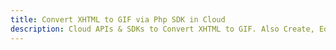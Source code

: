 ---title: Convert XHTML to GIF via Php SDK in Clouddescription: Cloud APIs & SDKs to Convert XHTML to GIF. Also Create, Edit & Render Microsoft Word & OpenOffice documents in the Cloud.---